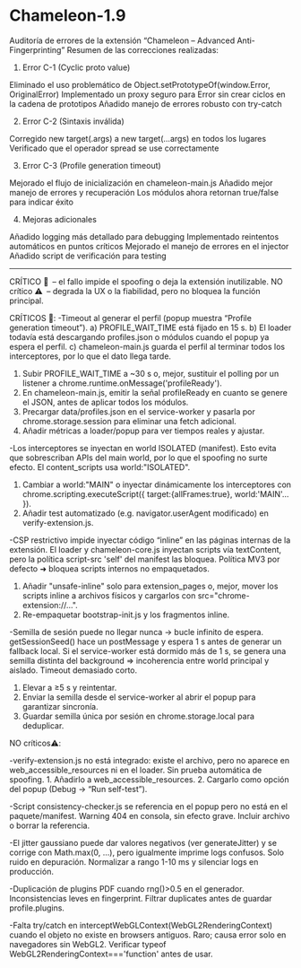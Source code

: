 # Chameleon-1.9
Auditoría de errores de la extensión “Chameleon – Advanced Anti-Fingerprinting”
Resumen de las correcciones realizadas:
1. Error C-1 (Cyclic proto value)

Eliminado el uso problemático de Object.setPrototypeOf(window.Error, OriginalError)
Implementado un proxy seguro para Error sin crear ciclos en la cadena de prototipos
Añadido manejo de errores robusto con try-catch

2. Error C-2 (Sintaxis inválida)

Corregido new target(.args) a new target(...args) en todos los lugares
Verificado que el operador spread se use correctamente

3. Error C-3 (Profile generation timeout)

Mejorado el flujo de inicialización en chameleon-main.js
Añadido mejor manejo de errores y recuperación
Los módulos ahora retornan true/false para indicar éxito

4. Mejoras adicionales

Añadido logging más detallado para debugging
Implementado reintentos automáticos en puntos críticos
Mejorado el manejo de errores en el injector
Añadido script de verificación para testing

-------------------------------------------------------------


CRÍTICO 🚨 – el fallo impide el spoofing o deja la extensión inutilizable.
NO crítico ⚠️ – degrada la UX o la fiabilidad, pero no bloquea la función principal.


CRÍTICOS 🚨:
-Timeout al generar el perfil (popup muestra “Profile generation timeout”).	a) PROFILE_WAIT_TIME está fijado en 15 s.
b) El loader todavía está descargando profiles.json o módulos cuando el popup ya espera el perfil.
c) chameleon-main.js guarda el perfil al terminar todos los interceptores, por lo que el dato llega tarde.	
1. Subir PROFILE_WAIT_TIME a ~30 s o, mejor, sustituir el polling por un listener a chrome.runtime.onMessage('profileReady').
2. En chameleon-main.js, emitir la señal profileReady en cuanto se genere el JSON, antes de aplicar todos los módulos.
3. Precargar data/profiles.json en el service-worker y pasarla por chrome.storage.session para eliminar una fetch adicional.
4. Añadir métricas a loader/popup para ver tiempos reales y ajustar.

-Los interceptores se inyectan en world ISOLATED (manifest). Esto evita que sobrescriban APIs del main world, por lo que el spoofing no surte efecto.	El content_scripts usa world:"ISOLATED".	
1. Cambiar a world:"MAIN" o inyectar dinámicamente los interceptores con chrome.scripting.executeScript({ target:{allFrames:true}, world:'MAIN'… }).
2. Añadir test automatizado (e.g. navigator.userAgent modificado) en verify-extension.js.

-CSP restrictivo impide inyectar código “inline” en las páginas internas de la extensión. El loader y chameleon-core.js inyectan scripts vía textContent, pero la política script-src 'self' del manifest las bloquea.	Política MV3 por defecto ➜ bloquea scripts internos no empaquetados.	
1. Añadir "unsafe-inline" solo para extension_pages o, mejor, mover los scripts inline a archivos físicos y cargarlos con src="chrome-extension://…".
2. Re-empaquetar bootstrap-init.js y los fragmentos inline.

-Semilla de sesión puede no llegar nunca → bucle infinito de espera. getSessionSeed() hace un postMessage y espera 1 s antes de generar un fallback local. Si el service-worker está dormido más de 1 s, se genera una semilla distinta del background ⇒ incoherencia entre world principal y aislado.	Timeout demasiado corto.	
1. Elevar a ≥5 s y reintentar.
2. Enviar la semilla desde el service-worker al abrir el popup para garantizar sincronía.
3. Guardar semilla única por sesión en chrome.storage.local para deduplicar.

NO críticos⚠️:

-verify-extension.js no está integrado: existe el archivo, pero no aparece en web_accessible_resources ni en el loader.	Sin prueba automática de spoofing.	1. Añadirlo a web_accessible_resources.
2. Cargarlo como opción del popup (Debug → “Run self-test”).

-Script consistency-checker.js se referencia en el popup pero no está en el paquete/manifest.	Warning 404 en consola, sin efecto grave.	Incluir archivo o borrar la referencia.

-El jitter gaussiano puede dar valores negativos (ver generateJitter) y se corrige con Math.max(0, …), pero igualmente imprime logs confusos.	Solo ruido en depuración.	Normalizar a rango 1-10 ms y silenciar logs en producción.

-Duplicación de plugins PDF cuando rng()>0.5 en el generador.	Inconsistencias leves en fingerprint.	Filtrar duplicates antes de guardar profile.plugins.

-Falta try/catch en interceptWebGLContext(WebGL2RenderingContext) cuando el objeto no existe en browsers antiguos.	Raro; causa error solo en navegadores sin WebGL2.	Verificar typeof WebGL2RenderingContext==='function' antes de usar.

